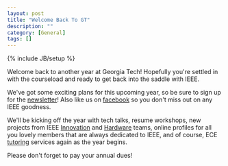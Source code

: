 ```yaml
---
layout: post
title: "Welcome Back To GT"
description: ""
category: [General]
tags: []
---
```

{% include JB/setup %}

Welcome back to another year at Georgia Tech! Hopefully you're settled in with the courseload and ready to get back into the saddle with IEEE.

We've got some exciting plans for this upcoming year, so be sure to sign up for the [newsletter](http://gt-ieee.us5.list-manage.com/subscribe?u=a42ec30139b77172f44401aa5&id=a4ddfb6da0)! Also like us on [facebook](https://www.facebook.com/gtieee?fref=photo) so you don't miss out on any IEEE goodness.

We'll be kicking off the year with tech talks, resume workshops, new projects from IEEE [Innovation](/innovation.html) and [Hardware](/hardware.html) teams, online profiles for all you lovely members that are always dedicated to IEEE, and of course, ECE [tutoring](/tutoring.html) services again as the year begins.

Please don't forget to pay your annual dues!
